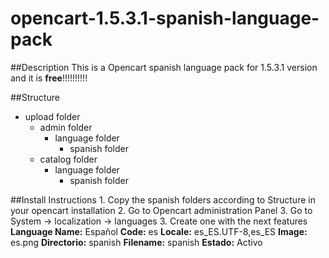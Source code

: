 opencart-1.5.3.1-spanish-language-pack
======================================

##Description
This is a Opencart spanish language pack for 1.5.3.1 version and it is **free**!!!!!!!!!!

##Structure
* upload folder
    * admin folder
        * language folder
            * spanish folder
    * catalog folder
        * language folder
            * spanish folder

##Install Instructions
    1. Copy the spanish folders according to Structure in your opencart installation
    2. Go to Opencart administration Panel
    3. Go to System -> localization -> languages
    3. Create one with the next features
        __Language Name:__ Español
        **Code:** es
        **Locale:** es_ES.UTF-8,es_ES
        **Image:** es.png
        **Directorio:** spanish
        **Filename:** spanish
        **Estado:** Activo

